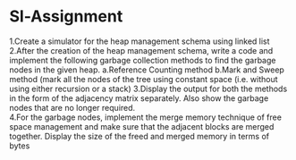 # Sl-Assignment
1.Create a simulator for the heap management schema using linked list
2.After the creation of the heap management schema, write a code and implement the following
  garbage collection methods to find the garbage nodes in the given heap.
  a.Reference Counting method
  b.Mark and Sweep method (mark all the nodes of the tree using constant space (i.e. without
    using either recursion or a stack)
3.Display the output for both the methods in the form of the adjacency matrix separately. Also show
  the garbage nodes that are no longer required.    
4.For the garbage nodes, implement the merge memory technique of free space management
  and make sure that the adjacent blocks are merged together. Display the size of the freed and
  merged memory in terms of bytes  
  
